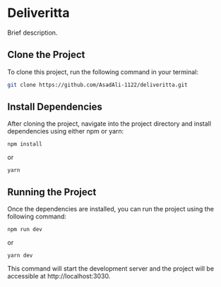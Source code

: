 # Deliveritta

Brief description.

## Clone the Project

To clone this project, run the following command in your terminal:

```bash
git clone https://github.com/AsadAli-1122/deliveritta.git
```


## Install Dependencies
After cloning the project, navigate into the project directory and install dependencies using either npm or yarn:

```
npm install
```
or
```
yarn
```
## Running the Project
Once the dependencies are installed, you can run the project using the following command:

```
npm run dev
```
or

```
yarn dev
```

This command will start the development server and the project will be accessible at http://localhost:3030.